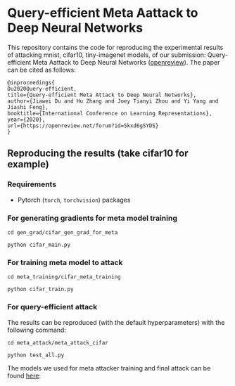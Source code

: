 # Query-efficient Meta Aattack to Deep Neural Networks
This repository contains the code for reproducing the experimental results of attacking mnist, cifar10, tiny-imagenet models, of our submission: Query-efficient Meta Aattack to Deep Neural Networks ([openreview](https://openreview.net/forum?id=Skxd6gSYDS)). The paper can be cited as follows:
```
@inproceedings{
Du2020Query-efficient,
title={Query-efficient Meta Attack to Deep Neural Networks},
author={Jiawei Du and Hu Zhang and Joey Tianyi Zhou and Yi Yang and Jiashi Feng},
booktitle={International Conference on Learning Representations},
year={2020},
url={https://openreview.net/forum?id=Skxd6gSYDS}
}
```

## Reproducing the results (take cifar10 for example)
### Requirements
* Pytorch (`torch`, `torchvision`) packages
### For generating gradients for meta model training
`cd gen_grad/cifar_gen_grad_for_meta`

`python cifar_main.py`
### For training meta model to attack
`cd meta_training/cifar_meta_training`

`python cifar_train.py`
### For query-efficient attack
The results can be reproduced (with the default hyperparameters) with the following command:

`cd meta_attack/meta_attack_cifar`

`python test_all.py`

The models we used for meta attacker training and final attack can be found [here](https://drive.google.com/drive/folders/1HbhwnQoDLd6zkwB-Umee350RUCymm53z?usp=sharing):
